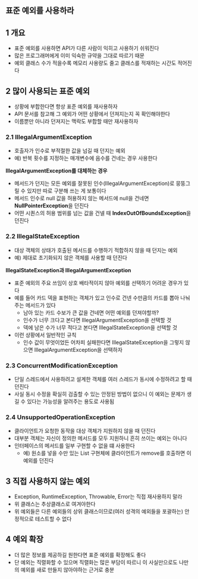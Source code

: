 ## 표준 예외를 사용하라



## 1 개요

* 표준 예외를 사용하면 API가 다른 사람이 익히고 사용하기 쉬워진다
* 많은 프로그래머에게 이미 익숙한 규약을 그대로 따르기 때문
* 예외 클래스 수가 적을수록 메모리 사용량도 줄고 클래스를 적재하는 시간도 적어진다



## 2 많이 사용되는 표준 예외

* 상황에 부합한다면 항상 표준 예외를 재사용하자
* API 문서를 참고해 그 예외가 어떤 상황에서 던져지는지 꼭 확인해야한다
* 이름뿐만 아니라 던져지는 맥락도 부합할 때만 재사용하자



### 2.1 IllegalArgumentException

* 호출자가 인수로 부적절한 값을 넘길 때 던지는 예외
* 예) 반복 횟수를 지정하는 매개변수에 음수를 건네는 경우 사용한다



**IllegalArgumentException를 대체하는 경우**

* 메서드가 던지는 모든 예외를 잘못된 인수(IllegalArgumentException)로 뭉뚱그릴 수 있지만 따로 구분해 쓰는 게 보통이다
* 메서드 인수로 null 값을 허용하지 않는 메서드에 null을 건네면 **NullPointerException**을 던진다
* 어떤 시퀀스의 허용 범위를 넘는 값을 건넬 때 **IndexOutOfBoundsException**을 던진다



### 2.2 IllegalStateException

* 대상 객체의 상태가 호출된 메서드를 수행하기 적합하지 않을 때 던지는 예외
* 예) 제대로 초기화되지 않은 객체를 사용할 때 던진다



**IllegalStateException과 IllegalArgumentException**

* 표준 예외의 주요 쓰임이 상호 배타적이지 않아 예외를 선택하기 어려운 경우가 있다
* 예를 들어 카드 덱을 표현하는 객체가 있고 인수로 건넨 수만큼의 카드를 뽑아 나눠주는 메서드가 있다
  * 남아 있는 카드 수보가 큰 값을 건네면 어떤 예외를 던져야할까?
  * 인수가 너무 크다고 본다면 IllegalArgumentException을 선택할 것
  * 덱에 남은 수가 너무 적다고 본다면 IllegalStateException을 선택할 것
* 이런 상황에서 일반적인 규칙
  * 인수 값이 무엇이었든 어차피 실패한다면 IllegalStateException을 그렇지 않으면 IllegalArgumentException을 선택하자



### 2.3 ConcurrentModificationException

* 단일 스레드에서 사용하려고 설계한 객체를 여러 스레드가 동시에 수정하려고 할 때 던진다
* 사실 동시 수정을 확실히 검출할 수 있는 안정된 방법이 없으니 이 예외는 문제가 생길 수 있다는 가능성을 알려주는 용도로 사용됨



### 2.4 UnsupportedOperationException

* 클라이언트가 요청한 동작을 대상 객체가 지원하지 않을 때 던진다
* 대부분 객체는 자신이 정의한 메서드를 모두 지원하니 흔히 쓰이는 예외는 아니다
* 인터페이스의 메서드를 일부 구현할 수 없을 떄 사용한다
  * 예) 원소를 넣을 수만 있는 List 구현체에 클라이언트가 remove를 호출하면 이 예외를 던진다



## 3 직접 사용하지 않는 예외

* Exception, RuntimeException, Throwable, Error는 직접 재사용하지 말라
* 위 클래스는 추상클래스로 여겨야한다
* 위 예외들은 다른 예외들의 상위 클래스이므로(여러 성격의 예외들을 포괄하는) 안정적으로 테스트할 수 없다



## 4 예외 확장

* 더 많은 정보를 제공하길 원한다면 표준 예외를 확장해도 좋다
* 단 예외는 직렬화할 수 있으며 직렬화는 많은 부담이 따르니 이 사실만으로도 나만의 예외를 새로 만들지 않아야하는 근거로 충분